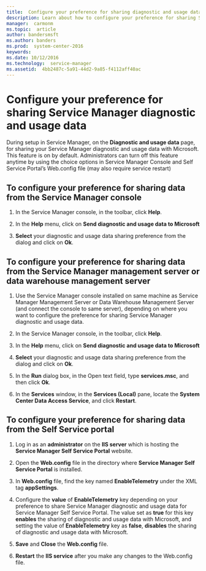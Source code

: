 ```yaml
---
title:  Configure your preference for sharing diagnostic and usage data
description: Learn about how to configure your preference for sharing Service Manager diagnostic and usage data.
manager:  carmonm
ms.topic:  article
author: bandersmsft
ms.author: banders
ms.prod:  system-center-2016
keywords:
ms.date: 10/12/2016
ms.technology:  service-manager
ms.assetid:  4bb2487c-5a91-44d2-9a85-f4112aff40ac
---
```


# Configure your preference for sharing Service Manager diagnostic and usage data

During setup in Service Manager, on the **Diagnostic and usage data** page, for sharing your Service Manager diagnostic and usage data with Microsoft. This feature is on by default. Administrators can turn off this feature anytime by using the choice options in Service Manager Console and Self Service Portal’s Web.config file (may also require service restart)

## To configure your preference for sharing data from the Service Manager console

1. In the Service Manager console, in the toolbar, click **Help**.

2. In the **Help** menu, click on **Send diagnostic and usage data to Microsoft**

3. **Select** your diagnostic and usage data sharing preference from the dialog and  click on **Ok**.

## To configure your preference for sharing data from the Service Manager management server or data warehouse management server

1. Use the Service Manager console installed on same machine as Service Manager Management Server or Data Warehouse Management Server (and connect the console to same server), depending on where you want to configure the preference for sharing Service Manager diagnostic and usage data.

2. In the Service Manager console, in the toolbar, click **Help**.

3. In the **Help** menu, click on **Send diagnostic and usage data to Microsoft**

4. **Select** your diagnostic and usage data sharing preference from the dialog and  click on **Ok**.

5. In the **Run** dialog box, in the Open text field, type **services.msc**, and then click **Ok**.

6. In the **Services** window, in the **Services (Local)** pane, locate the **System Center Data Access Service**, and click **Restart**.

## To configure your preference for sharing data from the Self Service portal

1. Log in as an **administrator** on the **IIS server** which is hosting the **Service Manager Self Service Portal** website.

2. Open the **Web.config** file in the directory where **Service Manager Self Service Portal** is installed.

3. In **Web.config** file, find the key named **EnableTelemetry** under the XML tag **appSettings**.

4. Configure the **value** of **EnableTelemetry** key depending on your preference to share  Service Manager diagnostic and usage data for Service Manager Self Service Portal. The value set as **true** for this key **enables** the sharing of diagnostic and usage data with Microsoft, and setting the value of **EnableTelemetry** key as **false**,  **disables** the sharing of diagnostic and usage data with Microsoft.

5. **Save** and **Close** the **Web.config** file.

6. **Restart** the **IIS service** after you make any changes to the Web.config file.
